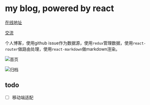 # my blog, powered by react

[在线地址](https://hefei00.github.io/blog/)

[交流](https://github.com/hefei00/blog/issues)

个人博客，使用github issue作为数据源，使用`redux`管理数据，使用`react-router`做路由处理，使用`react-markdown`做markdown渲染。

![首页](http://om7r90s26.bkt.clouddn.com/blog-index.png)

![归档](http://om7r90s26.bkt.clouddn.com/blog-archive.png)


## todo
- [ ] 移动端适配
